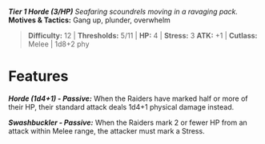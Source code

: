 ***Tier 1 Horde (3/HP)***
*Seafaring scoundrels moving in a ravaging pack.*
**Motives & Tactics:** Gang up, plunder, overwhelm

> **Difficulty:** 12 | **Thresholds:** 5/11 | **HP:** 4 | **Stress:** 3
> **ATK:** +1 | **Cutlass:** Melee | 1d8+2 phy

# Features

***Horde (1d4+1) - Passive:*** When the Raiders have marked half or more of their HP, their standard attack deals 1d4+1 physical damage instead.

***Swashbuckler - Passive:*** When the Raiders mark 2 or fewer HP from an attack within Melee range, the attacker must mark a Stress.
